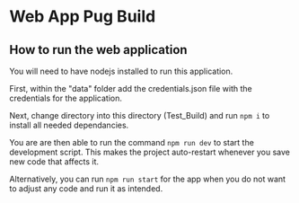 # Web App Pug Build

## How to run the web application
You will need to have nodejs installed to run this application.

First, within the "data" folder add the credentials.json file with the credentials for the application.

Next, change directory into this directory (Test_Build) and run `npm i` to install all needed dependancies.

You are are then able to run the command `npm run dev` to start the development script.
This makes the project auto-restart whenever you save new code that affects it.

Alternatively, you can run `npm run start` for the app when you do not want to adjust any code and run it as intended.

